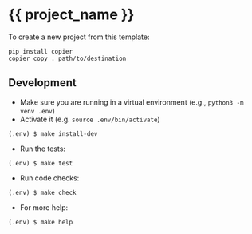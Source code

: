 # {{ project_name }}

To create a new project from this template:
```shell
pip install copier
copier copy . path/to/destination
```

## Development

* Make sure you are running in a virtual environment (e.g., `python3 -m venv .env`)
* Activate it (e.g. `source .env/bin/activate`)
```shell
(.env) $ make install-dev
```

* Run the tests:
```shell
(.env) $ make test
```

* Run code checks:
```shell
(.env) $ make check
```

* For more help:
```shell
(.env) $ make help
```
